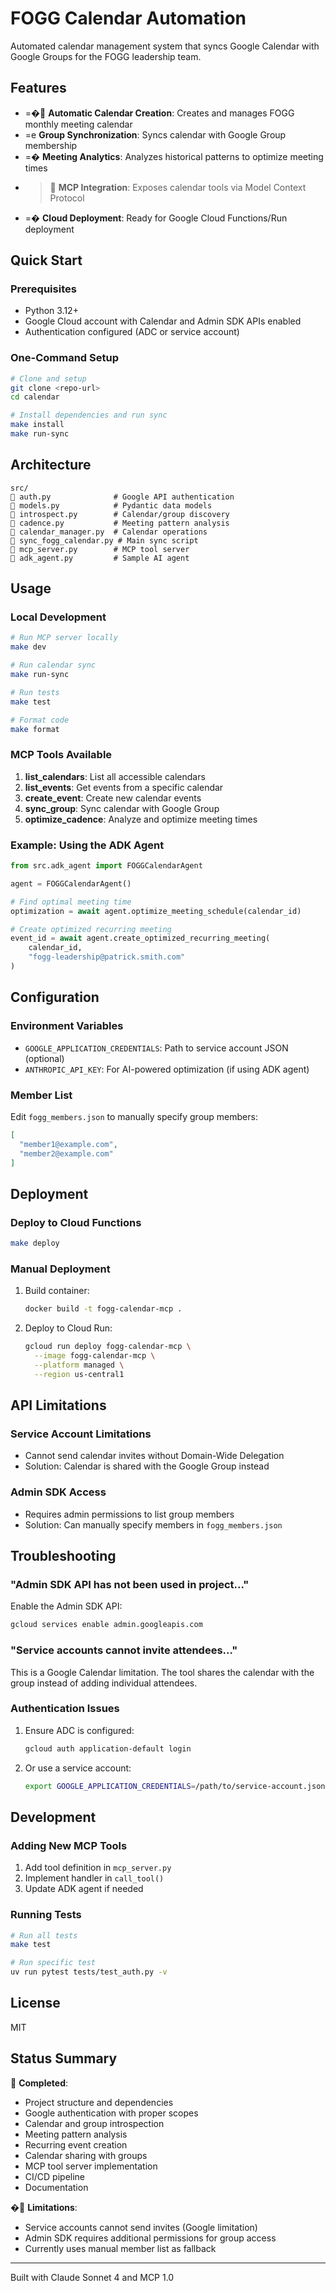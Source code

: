 # FOGG Calendar Automation

Automated calendar management system that syncs Google Calendar with Google Groups for the FOGG leadership team.

## Features

- =� **Automatic Calendar Creation**: Creates and manages FOGG monthly meeting calendar
- =e **Group Synchronization**: Syncs calendar with Google Group membership
- =� **Meeting Analytics**: Analyzes historical patterns to optimize meeting times
- > **MCP Integration**: Exposes calendar tools via Model Context Protocol
- =� **Cloud Deployment**: Ready for Google Cloud Functions/Run deployment

## Quick Start

### Prerequisites

- Python 3.12+
- Google Cloud account with Calendar and Admin SDK APIs enabled
- Authentication configured (ADC or service account)

### One-Command Setup

```bash
# Clone and setup
git clone <repo-url>
cd calendar

# Install dependencies and run sync
make install
make run-sync
```

## Architecture

```
src/
   auth.py              # Google API authentication
   models.py            # Pydantic data models
   introspect.py        # Calendar/group discovery
   cadence.py           # Meeting pattern analysis
   calendar_manager.py  # Calendar operations
   sync_fogg_calendar.py # Main sync script
   mcp_server.py        # MCP tool server
   adk_agent.py         # Sample AI agent
```

## Usage

### Local Development

```bash
# Run MCP server locally
make dev

# Run calendar sync
make run-sync

# Run tests
make test

# Format code
make format
```

### MCP Tools Available

1. **list_calendars**: List all accessible calendars
2. **list_events**: Get events from a specific calendar
3. **create_event**: Create new calendar events
4. **sync_group**: Sync calendar with Google Group
5. **optimize_cadence**: Analyze and optimize meeting times

### Example: Using the ADK Agent

```python
from src.adk_agent import FOGGCalendarAgent

agent = FOGGCalendarAgent()

# Find optimal meeting time
optimization = await agent.optimize_meeting_schedule(calendar_id)

# Create optimized recurring meeting
event_id = await agent.create_optimized_recurring_meeting(
    calendar_id,
    "fogg-leadership@patrick.smith.com"
)
```

## Configuration

### Environment Variables

- `GOOGLE_APPLICATION_CREDENTIALS`: Path to service account JSON (optional)
- `ANTHROPIC_API_KEY`: For AI-powered optimization (if using ADK agent)

### Member List

Edit `fogg_members.json` to manually specify group members:

```json
[
  "member1@example.com",
  "member2@example.com"
]
```

## Deployment

### Deploy to Cloud Functions

```bash
make deploy
```

### Manual Deployment

1. Build container:

   ```bash
   docker build -t fogg-calendar-mcp .
   ```

2. Deploy to Cloud Run:

   ```bash
   gcloud run deploy fogg-calendar-mcp \
     --image fogg-calendar-mcp \
     --platform managed \
     --region us-central1
   ```

## API Limitations

### Service Account Limitations

- Cannot send calendar invites without Domain-Wide Delegation
- Solution: Calendar is shared with the Google Group instead

### Admin SDK Access

- Requires admin permissions to list group members
- Solution: Can manually specify members in `fogg_members.json`

## Troubleshooting

### "Admin SDK API has not been used in project..."

Enable the Admin SDK API:

```bash
gcloud services enable admin.googleapis.com
```

### "Service accounts cannot invite attendees..."

This is a Google Calendar limitation. The tool shares the calendar with the group instead of adding individual attendees.

### Authentication Issues

1. Ensure ADC is configured:

   ```bash
   gcloud auth application-default login
   ```

2. Or use a service account:

   ```bash
   export GOOGLE_APPLICATION_CREDENTIALS=/path/to/service-account.json
   ```

## Development

### Adding New MCP Tools

1. Add tool definition in `mcp_server.py`
2. Implement handler in `call_tool()`
3. Update ADK agent if needed

### Running Tests

```bash
# Run all tests
make test

# Run specific test
uv run pytest tests/test_auth.py -v
```

## License

MIT

## Status Summary

 **Completed**:

- Project structure and dependencies
- Google authentication with proper scopes
- Calendar and group introspection
- Meeting pattern analysis
- Recurring event creation
- Calendar sharing with groups
- MCP tool server implementation
- CI/CD pipeline
- Documentation

� **Limitations**:

- Service accounts cannot send invites (Google limitation)
- Admin SDK requires additional permissions for group access
- Currently uses manual member list as fallback

---

Built with Claude Sonnet 4 and MCP 1.0
